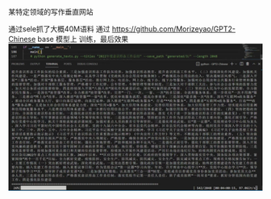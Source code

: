 某特定领域的写作垂直网站

通过sele抓了大概40M语料
通过 https://github.com/Morizeyao/GPT2-Chinese base 模型上 训练，最后效果
![效果图](images/131695800122_.pic.jpg)